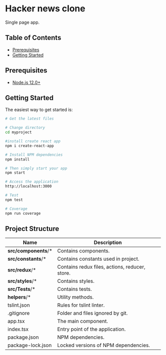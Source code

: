 # Hacker news clone

Single page app.

## Table of Contents

- [Prerequisites](#prerequisites)
- [Getting Started](#getting-started)

## Prerequisites

- [Node.js 12.0+](http://nodejs.org)

## Getting Started

The easiest way to get started is:

```bash
# Get the latest files

# Change directory
cd myproject

#install create react app
npm i create-react-app

# Install NPM dependencies
npm install

# Then simply start your app
npm start

# Access the application
http://localhost:3000

# Test
npm test

# Coverage
npm run coverage

```

## Project Structure

| Name                  | Description                                    |
| --------------------- | ---------------------------------------------- |
| **src/components**/\* | Contains components.                           |
| **src/constants**/\*  | Contains constants used in project.            |
| **src/redux**/\*      | Contains redux files, actions, reducer, store. |
| **src/styles**/\*     | Contains styles.                               |
| **src/Tests**/\*      | Contains tests.                                |
| **helpers**/\*        | Utility methods.                               |
| tslint.json           | Rules for tslint linter.                       |
| .gitignore            | Folder and files ignored by git.               |
| app.tsx               | The main component.                            |
| index.tsx             | Entry point of the application.                |
| package.json          | NPM dependencies.                              |
| package-lock.json     | Locked versions of NPM dependencies.           |

